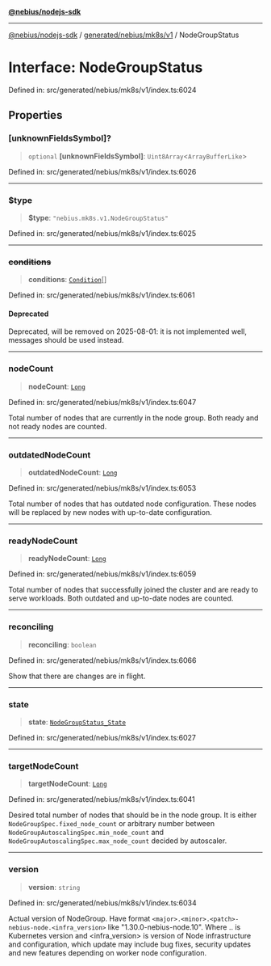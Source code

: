 [**@nebius/nodejs-sdk**](../../../../../README.md)

***

[@nebius/nodejs-sdk](../../../../../README.md) / [generated/nebius/mk8s/v1](../README.md) / NodeGroupStatus

# Interface: NodeGroupStatus

Defined in: src/generated/nebius/mk8s/v1/index.ts:6024

## Properties

### \[unknownFieldsSymbol\]?

> `optional` **\[unknownFieldsSymbol\]**: `Uint8Array`\<`ArrayBufferLike`\>

Defined in: src/generated/nebius/mk8s/v1/index.ts:6026

***

### $type

> **$type**: `"nebius.mk8s.v1.NodeGroupStatus"`

Defined in: src/generated/nebius/mk8s/v1/index.ts:6025

***

### ~~conditions~~

> **conditions**: [`Condition`](Condition.md)[]

Defined in: src/generated/nebius/mk8s/v1/index.ts:6061

#### Deprecated

Deprecated, will be removed on 2025-08-01: it is not implemented well, messages should be used instead.

***

### nodeCount

> **nodeCount**: [`Long`](../../../../../runtime/protos/core/classes/Long.md)

Defined in: src/generated/nebius/mk8s/v1/index.ts:6047

Total number of nodes that are currently in the node group.
 Both ready and not ready nodes are counted.

***

### outdatedNodeCount

> **outdatedNodeCount**: [`Long`](../../../../../runtime/protos/core/classes/Long.md)

Defined in: src/generated/nebius/mk8s/v1/index.ts:6053

Total number of nodes that has outdated node configuration.
 These nodes will be replaced by new nodes with up-to-date configuration.

***

### readyNodeCount

> **readyNodeCount**: [`Long`](../../../../../runtime/protos/core/classes/Long.md)

Defined in: src/generated/nebius/mk8s/v1/index.ts:6059

Total number of nodes that successfully joined the cluster and are ready to serve workloads.
 Both outdated and up-to-date nodes are counted.

***

### reconciling

> **reconciling**: `boolean`

Defined in: src/generated/nebius/mk8s/v1/index.ts:6066

Show that there are changes are in flight.

***

### state

> **state**: [`NodeGroupStatus_State`](../type-aliases/NodeGroupStatus_State.md)

Defined in: src/generated/nebius/mk8s/v1/index.ts:6027

***

### targetNodeCount

> **targetNodeCount**: [`Long`](../../../../../runtime/protos/core/classes/Long.md)

Defined in: src/generated/nebius/mk8s/v1/index.ts:6041

Desired total number of nodes that should be in the node group.
 It is either `NodeGroupSpec.fixed_node_count` or arbitrary number between
 `NodeGroupAutoscalingSpec.min_node_count` and `NodeGroupAutoscalingSpec.max_node_count` decided by autoscaler.

***

### version

> **version**: `string`

Defined in: src/generated/nebius/mk8s/v1/index.ts:6034

Actual version of NodeGroup. Have format `<major>.<minor>.<patch>-nebius-node.<infra_version>` like "1.30.0-nebius-node.10".
 Where <major>.<minor>.<patch> is Kubernetes version and <infra_version> is version of Node infrastructure and configuration,
 which update may include bug fixes, security updates and new features depending on worker node configuration.
